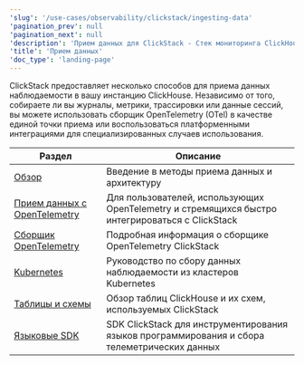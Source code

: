 ```yaml
---
'slug': '/use-cases/observability/clickstack/ingesting-data'
'pagination_prev': null
'pagination_next': null
'description': 'Прием данных для ClickStack - Стек мониторинга ClickHouse'
'title': 'Прием данных'
'doc_type': 'landing-page'
---
```

ClickStack предоставляет несколько способов для приема данных наблюдаемости в вашу инстанцию ClickHouse. Независимо от того, собираете ли вы журналы, метрики, трассировки или данные сессий, вы можете использовать сборщик OpenTelemetry (OTel) в качестве единой точки приема или воспользоваться платформенными интеграциями для специализированных случаев использования.

| Раздел | Описание |
|------|-------------|
| [Обзор](/use-cases/observability/clickstack/ingesting-data/overview) | Введение в методы приема данных и архитектуру |
| [Прием данных с OpenTelemetry](/use-cases/observability/clickstack/ingesting-data/opentelemetry) | Для пользователей, использующих OpenTelemetry и стремящихся быстро интегрироваться с ClickStack |
| [Сборщик OpenTelemetry](/use-cases/observability/clickstack/ingesting-data/otel-collector) | Подробная информация о сборщике OpenTelemetry ClickStack |
| [Kubernetes](/use-cases/observability/clickstack/ingesting-data/kubernetes) | Руководство по сбору данных наблюдаемости из кластеров Kubernetes |
| [Таблицы и схемы](/use-cases/observability/clickstack/ingesting-data/schemas) | Обзор таблиц ClickHouse и их схем, используемых ClickStack |
| [Языковые SDK](/use-cases/observability/clickstack/sdks) | SDK ClickStack для инструментирования языков программирования и сбора телеметрических данных |
